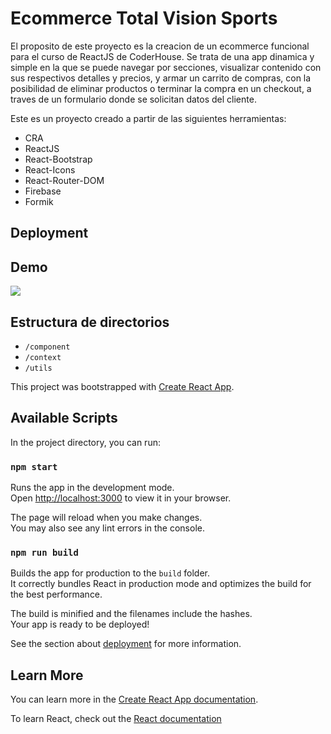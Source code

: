 <!-- 
luego de terminar con el protecto, borrar carpeta docs y hacer npm run build

cambio el nombre a docs de la nueva carpeta build 
 -->

# Ecommerce Total Vision Sports

El proposito de este proyecto es la creacion de un ecommerce funcional para el curso de ReactJS de CoderHouse. 
Se trata de una app dinamica y simple en la que se puede navegar por secciones, visualizar contenido con sus respectivos detalles y precios, y armar un carrito de compras, con la posibilidad de eliminar productos o terminar la compra en un checkout, a traves de un formulario donde se solicitan datos del cliente. 

Este es un proyecto creado a partir de las siguientes herramientas:
 - CRA
 - ReactJS
 - React-Bootstrap
 - React-Icons
 - React-Router-DOM
 - Firebase
 - Formik


## Deployment


## Demo


![](https://firebasestorage.googleapis.com/v0/b/totalvision-ecommerce.appspot.com/o/ecommerce-gif.gif?alt=media&token=1a476071-aa6c-44ad-96f2-0fa6f103307e)

## Estructura de directorios

 - `/component`
 - `/context`
 - `/utils`


This project was bootstrapped with [Create React App](https://github.com/facebook/create-react-app).

## Available Scripts

In the project directory, you can run:

### `npm start`

Runs the app in the development mode.\
Open [http://localhost:3000](http://localhost:3000) to view it in your browser.

The page will reload when you make changes.\
You may also see any lint errors in the console.


### `npm run build`

Builds the app for production to the `build` folder.\
It correctly bundles React in production mode and optimizes the build for the best performance.

The build is minified and the filenames include the hashes.\
Your app is ready to be deployed!

See the section about [deployment](https://facebook.github.io/create-react-app/docs/deployment) for more information.


## Learn More

You can learn more in the [Create React App documentation](https://facebook.github.io/create-react-app/docs/getting-started).

To learn React, check out the [React documentation](https://reactjs.org/)
